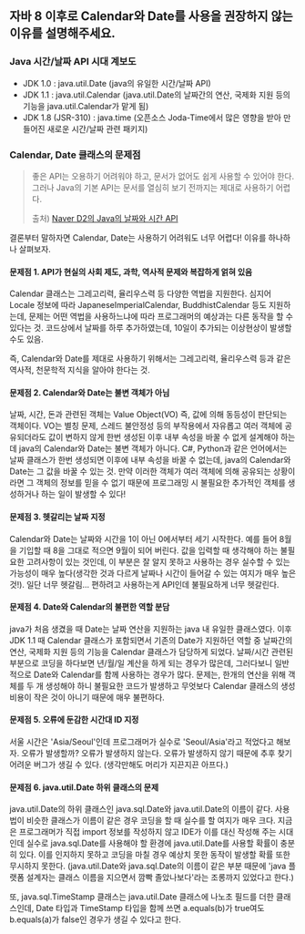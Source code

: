 ## 자바 8 이후로 Calendar와 Date를 사용을 권장하지 않는 이유를 설명해주세요.


### Java 시간/날짜 API 시대 계보도
* JDK 1.0 : java.util.Date (java의 유일한 시간/날짜 API)
* JDK 1.1 : java.util.Calendar (java.util.Date의 날짜간의 연산, 국제화 지원 등의 기능을 java.util.Calendar가 맡게 됨)
* JDK 1.8 (JSR-310) : java.time (오픈소스 Joda-Time에서 많은 영향을 받아 만들어진 새로운 시간/날짜 관련 패키지)






### Calendar, Date 클래스의 문제점



> 좋은 API는 오용하기 어려워야 하고, 문서가 없어도 쉽게 사용할 수 있어야 한다. 그러나 Java의 기본 API는 문서를 열심히 보기 전까지는 제대로 사용하기 어렵다.
> 
> 출처) [Naver D2의 Java의 날짜와 시간 API](https://d2.naver.com/helloworld/645609)



결론부터 말하자면 Calendar, Date는 사용하기 어려워도 너무 어렵다! 이유를 하나하나 살펴보자.



#### 문제점 1. API가 현실의 사회 제도, 과학, 역사적 문제와 복잡하게 얽혀 있음

Calendar 클래스는 그레고리력, 율리우스력 등 다양한 역법을 지원한다. 심지어 Locale 정보에 따라 JapaneseImperialCalendar, BuddhistCalendar 등도 지원하는데, 문제는 어떤 역법을 사용하느냐에 따라 프로그래머의 예상과는 다른 동작을 할 수 있다는 것. 코드상에서 날짜를 하루 추가하였는데, 10일이 추가되는 이상현상이 발생할 수도 있음. 



즉, Calendar와 Date를 제대로 사용하기 위해서는 그레고리력, 율리우스력 등과 같은 역사적, 천문학적 지식을 알아야 한다는 것.



#### 문제점 2. Calendar와 Date는 불변 객체가 아님

날짜, 시간, 돈과 관련된 객체는 Value Object(VO) 즉, 값에 의해 동등성이 판단되는 객체이다. VO는 별칭 문제, 스레드 불안정성 등의 부작용에서 자유롭고 여러 객체에 공유되더라도 값이 변하지 않게 한번 생성된 이후 내부 속성을 바꿀 수 없게 설계해야 하는데 java의 Calendar와 Date는 불변 객체가 아니다. C#, Python과 같은 언어에서는 날짜 클래스가 한번 생성되면 이후에 내부 속성을 바꿀 수 없는데, java의 Calendar와 Date는 그 값을 바꿀 수 있는 것. 만약 이러한 객체가 여러 객체에 의해 공유되는 상황이라면 그 객체의 정보를 믿을 수 없기 때문에 프로그래밍 시 불필요한 추가적인 객체를 생성하거나 하는 일이 발생할 수 있다!



#### 문제점 3. 헷갈리는 날짜 지정

Calendar와 Date는 날짜와 시간을 1이 아닌 0에서부터 세기 시작한다. 예를 들어 8월을 기입할 때 8을 그대로 적으면 9월이 되어 버린다. 값을 입력할 때 생각해야 하는 불필요한 고려사항이 있는 것인데, 이 부분은 잘 알지 못하고 사용하는 경우 실수할 수 있는 가능성이 매우 높다(생각한 것과 다르게 날짜나 시간이 들어갈 수 있는 여지가 매우 높은 것!). 일단 너무 헷갈림... 편하려고 사용하는게 API인데 불필요하게 너무 헷갈린다.



#### 문제점 4. Date와 Calendar의 불편한 역할 분담

java가 처음 생겼을 때 Date는 날짜 연산을 지원하는 java 내 유일한 클래스였다. 이후 JDK 1.1 때 Calendar 클래스가 포함되면서 기존의 Date가 지원하던 역할 중 날짜간의 연산, 국제화 지원 등의 기능을 Calendar 클래스가 담당하게 되었다. 날짜/시간 관련된 부분으로 코딩을 하다보면 년/월/일 계산을 하게 되는 경우가 많은데, 그러다보니 일반적으로 Date와 Calendar를 함께 사용하는 경우가 많다. 문제는, 한개의 연산을 위해 객체를 두 개 생성해야 하니 불필요한 코드가 발생하고 무엇보다 Calendar 클래스의 생성 비용이 작은 것이 아니기 때문에 매우 불편하다.



#### 문제점 5. 오류에 둔감한 시간대 ID 지정

서울 시간은 'Asia/Seoul'인데 프로그래머가 실수로 'Seoul/Asia'라고 적었다고 해보자. 오류가 발생할까? 오류가 발생하지 않는다. 오류가 발생하지 않기 때문에 추후 찾기 어려운 버그가 생길 수 있다. (생각만해도 머리가 지끈지끈 아프다.)



#### 문제점 6. java.util.Date 하위 클래스의 문제

java.util.Date의 하위 클래스인 java.sql.Date와 java.util.Date의 이름이 같다. 사용법이 비슷한 클래스가 이름이 같은 경우 코딩을 할 때 실수를 할 여지가 매우 크다. 지금은 프로그래머가 직접 import 정보를 작성하지 않고 IDE가 이를 대신 작성해 주는 시대인데 실수로 java.sql.Date를 사용해야 할 환경에 java.util.Date를 사용할 확률이 충분히 있다. 이를 인지하지 못하고 코딩을 마칠 경우 예상치 못한 동작이 발생할 확률 또한 무시하지 못한다. (java.util.Date와 java.sql.Date의 이름이 같은 부분 때문에 'java 플랫폼 설계자는 클래스 이름을 지으면서 깜빡 졸았나보다'라는 조롱까지 있었다고 한다.)



또, java.sql.TimeStamp 클래스는 java.util.Date 클래스에 나노초 필드를 더한 클래스인데, Date 타입과 TimeStamp 타입을 함께 쓰면 a.equals(b)가 true여도 b.equals(a)가 false인 경우가 생길 수 있다고 한다. 
